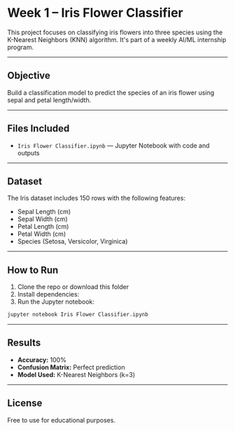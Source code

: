 # Week 1 – Iris Flower Classifier 

This project focuses on classifying iris flowers into three species using the K-Nearest Neighbors (KNN) algorithm. It's part of a weekly AI/ML internship program.

---

##  Objective

Build a classification model to predict the species of an iris flower using sepal and petal length/width.

---

##  Files Included

- `Iris Flower Classifier.ipynb` — Jupyter Notebook with code and outputs

---

##  Dataset

The Iris dataset includes 150 rows with the following features:
- Sepal Length (cm)
- Sepal Width (cm)
- Petal Length (cm)
- Petal Width (cm)
- Species (Setosa, Versicolor, Virginica)

---

##  How to Run

1. Clone the repo or download this folder
2. Install dependencies:
3. Run the Jupyter notebook:

```bash
jupyter notebook Iris Flower Classifier.ipynb
```

---

##  Results

- **Accuracy:** 100%
- **Confusion Matrix:** Perfect prediction
- **Model Used:** K-Nearest Neighbors (k=3)

---

##  License

Free to use for educational purposes.

